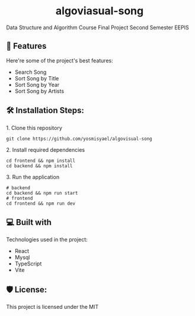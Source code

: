 <h1 align="center" id="title">algoviasual-song</h1>

<p id="description">Data Structure and Algorithm Course Final Project Second Semester EEPIS</p>

  
  
<h2>🧐 Features</h2>

Here're some of the project's best features:

*   Search Song
*   Sort Song by Title
*   Sort Song by Year
*   Sort Song by Artists

<h2>🛠️ Installation Steps:</h2>

<p>1. Clone this repository</p>

```
git clone https://github.com/yosmisyael/algovisual-song
```

<p>2. Install required dependencies</p>

```
cd frontend && npm install
cd backend && npm install
```

<p>3. Run the application</p>

```
# backend
cd backend && npm run start
# frontend
cd frontend && npm run dev
```

  
  
<h2>💻 Built with</h2>

Technologies used in the project:

*   React
*   Mysql
*   TypeScript
*   Vite

<h2>🛡️ License:</h2>

This project is licensed under the MIT
